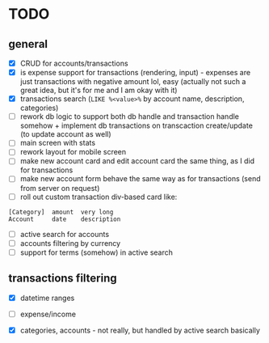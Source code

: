 # TODO

## general
- [x] CRUD for accounts/transactions 
- [x] is expense support for transactions (rendering, input) - expenses are just transactions with negative amount lol, easy (actually not such a great idea, but it's for me and I am okay with it)
- [x] transactions search (`LIKE %<value>%` by account name, description, categories)
- [ ] rework db logic to support both db handle and transaction handle somehow + implement db transactions on transcaction create/update (to update account as well) 
- [ ] main screen with stats
- [ ] rework layout for mobile screen
- [ ] make new account card and edit account card the same thing, as I did for transactions
- [ ] make new account form behave the same way as for transactions (send from server on request)
- [ ] roll out custom transaction div-based card like:

```
[Category]  amount  very long
Account     date    description
```

- [ ] active search for accounts
- [ ] accounts filtering by currency
- [ ] support for terms (somehow) in active search

## transactions filtering
- [x] datetime ranges
- [ ] expense/income 
- [x] categories, accounts - not really, but handled by active search basically





